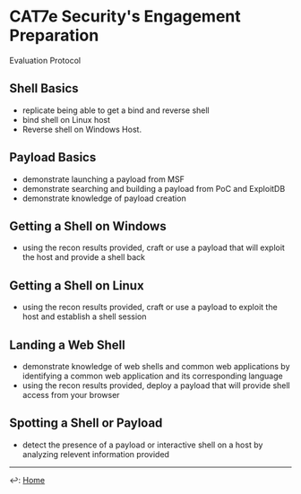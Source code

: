# CAT7e Security's Engagement Preparation

Evaluation Protocol

## Shell Basics

* replicate being able to get a bind and reverse shell
* bind shell on Linux host
* Reverse shell on Windows Host.

## Payload Basics

* demonstrate launching a payload from MSF
* demonstrate searching and building a payload from PoC and ExploitDB
* demonstrate knowledge of payload creation

## Getting a Shell on Windows

* using the recon results provided,  craft or use a payload that will exploit the host and provide a shell back

## Getting a Shell on Linux

* using the recon results provided, craft or use a payload to exploit the host and establish a shell session

## Landing a Web Shell

* demonstrate knowledge of web shells and common web applications by identifying a common web application and its corresponding language
* using the recon results provided, deploy a payload that will provide shell access from your browser

## Spotting a Shell or Payload

* detect the presence of a payload or interactive shell on a host by analyzing relevent information provided

---

↩️: [Home](../../index.md)
